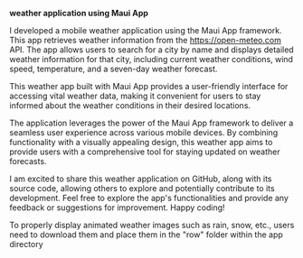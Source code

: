 **weather application using Maui App**

I developed a mobile weather application using the Maui App framework. This app retrieves weather information from the https://open-meteo.com API. The app allows users to search for a city by name and displays detailed weather information for that city, including current weather conditions, wind speed, temperature, and a seven-day weather forecast.


This weather app built with Maui App provides a user-friendly interface for accessing vital weather data, making it convenient for users to stay informed about the weather conditions in their desired locations.

The application leverages the power of the Maui App framework to deliver a seamless user experience across various mobile devices. By combining functionality with a visually appealing design, this weather app aims to provide users with a comprehensive tool for staying updated on weather forecasts.

I am excited to share this weather application on GitHub, along with its source code, allowing others to explore and potentially contribute to its development. Feel free to explore the app's functionalities and provide any feedback or suggestions for improvement. Happy coding! 


To properly display animated weather images such as rain, snow, etc., users need to download them and place them in the "row" folder within the app directory
